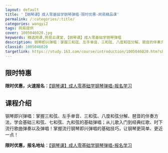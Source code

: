 ```yaml
---
layout: default
title: '【钢琴课】成人零基础学钢琴弹唱-限时优惠-网易精品课'
permalink: /:categories/:title/
categories: wangyi2
tags: 网易提供
cover: 1005046020.jpg
keywords: 精选网课,网易云课堂,【钢琴课】成人零基础学钢琴弹唱
description: 钢琴即兴弹唱：掌握三和弦、左手单音、三和弦、八度和弦分解、琶音的伴奏方法，学会基础三和弦、七和弦、九和弦的基础弹唱；从儿
classid: 1005046020
targetlink: https://study.163.com/course/introduction/1005046020.htm?share=1&shareId=1025206652&utm_campaign=share&utm_medium=iphoneShare&utm_source=&utm_u=1025206652
---
```


## 限时特惠

**限时优惠，火速报名**：[【钢琴课】成人零基础学钢琴弹唱-报名学习](https://study.163.com/course/introduction/1005046020.htm?share=1&shareId=1025206652&utm_campaign=share&utm_medium=iphoneShare&utm_source=&utm_u=1025206652)

## 课程介绍

钢琴即兴弹唱：掌握三和弦、左手单音、三和弦、八度和弦分解、琶音的伴奏方法，学会基础三和弦、七和弦、九和弦的基础弹唱；从儿歌入门到经典红歌、时下流行歌曲弹奏以及弹唱！掌握流行钢琴即兴弹唱的基础技巧，让钢琴更简单、更近一点！

**限时优惠，报名地址**：[【钢琴课】成人零基础学钢琴弹唱-报名学习](https://study.163.com/course/introduction/1005046020.htm?share=1&shareId=1025206652&utm_campaign=share&utm_medium=iphoneShare&utm_source=&utm_u=1025206652)

